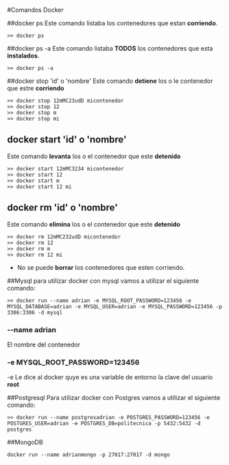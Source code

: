 #Comandos Docker

##docker ps
Este comando listaba los contenedores que estan **corriendo**.
```
>> docker ps
```
##docker ps -a
Este comando listaba **TODOS** los contenedores que esta **instalados**.
```
>> docker ps -a
```

##docker stop 'id' o 'nombre'
Este comando **detiene** los o le contenedor que estre **corriendo**
```
>> docker stop 12mMC23udD micontenedor
>> docker stop 12
>> docker stop m
>> docker stop mi
```

## docker start 'id' o 'nombre'
Este comando **levanta** los o el contenedor que este **detenido**
```
>> docker start 12mMC3234 micontenedor
>> docker start 12
>> docker start m
>> docker start 12 mi
```


## docker rm 'id' o 'nombre'
Este comando **elimina** los o el contenedor que este **detenido**
```
>> docker rm 12mMC232udD micontenedor
>> docker rm 12
>> docker rm m
>> docker rm 12 mi
```
  - No se puede **borrar** los contenedores que esten corriendo.

##Mysql
para utilizar docker con mysql vamos a utilizar el siguiente comando:
```
>> docker run --name adrian -e MYSQL_ROOT_PASSWORD=123456 -e MYSQL_DATABASE=adrian -e MYSQL_USER=adrian -e MYSQL_PASSWORD=123456 -p 3306:3306 -d mysql
```
### --name adrian
El nombre del contenedor

### -e MYSQL_ROOT_PASSWORD=123456
-e Le dice al docker quye es una variable de entorno
la clave del usuario **root**

##Postgresql
Para utilizar docker con Postgres vamos a utilizar el siguiente comando:
```
>> docker run --name postgresadrian -e POSTGRES_PASSWORD=123456 -e POSTGRES_USER=adrian -e POSTGRES_DB=politecnica -p 5432:5432 -d postgres
```


##MongoDB

```
docker run --name adrianmongo -p 27017:27017 -d mongo
```